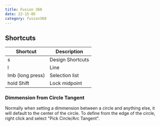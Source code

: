 ```yaml
---
title: Fusion 360
date: 22-15-05
category: fusion360
---
```


## Shortcuts
|Shortcut | Description 
|- | -
|s | Design Shortcuts
|l | Line
|lmb (long press) | Selection list
|hold Shift | Lock midpoint|

### Dimmension from Circle Tangent
Normally when setting a dimmension between a circle and anything else, it will default to the center of the circle. To define from the edge of the circle, right click and select "Pick Circle/Arc Tangent".

### 